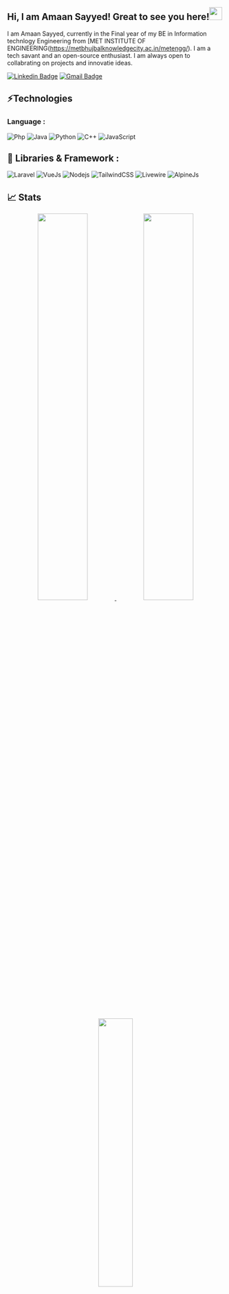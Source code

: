 <!--
*AmaanSayyed/AmaanSayyed* is a ✨ special ✨ repository because its `README.md` (this file) appears on your GitHub profile.

Here are some ideas to get you started:

- 🔭 I’m currently working on MERN Stack
- 🌱 I’m currently learning Hibernate,Springboot
- 👯 I’m looking to collaborate on devops
- 🤔 I’m looking for help with Php
- 💬 Ask me about Web developement
- 📫 How to reach me: ...
- 😄 Pronouns: ...
- ⚡ Fun fact: ...
-->
## Hi, I am Amaan Sayyed! Great to see you here!<img src="https://raw.githubusercontent.com/aemmadi/aemmadi/master/wave.gif" width="30px">
I am Amaan Sayyed, currently in the Final year of my BE in Information technlogy Engineering from [MET INSTITUTE OF ENGINEERING(https://metbhujbalknowledgecity.ac.in/metengg/). I am a tech savant
and an open-source enthusiast. I am always open to collabrating on projects and innovatie ideas.

[![Linkedin Badge](https://img.shields.io/badge/-AmaanSayyed-blue?style=flat-square&logo=Linkedin&logoColor=white)](https://www.linkedin.com/in/AmaanSayyed/)
[![Gmail Badge](https://img.shields.io/badge/-sayamaan55@gmail.com-c14438?style=flat-square&logo=Gmail&logoColor=white)](mailto:sayamaan55@gmail.com)

## ⚡Technologies

### Language :
![Php](https://img.shields.io/badge/-php-green?style=flat-square&logo=php)
![Java](https://img.shields.io/badge/-Java-E34A86?style=flat-square&logo=Java)
![Python](https://img.shields.io/badge/-Python-black?style=flat-square&logo=Python)
![C++](https://img.shields.io/badge/-C++-00599C?style=flat-square&logo=c)
![JavaScript](https://img.shields.io/badge/-JavaScript-black?style=flat-square&logo=javascript)

## 🔭 Libraries & Framework :

![Laravel](https://img.shields.io/badge/Laravel-white?style=flat-square&logo=laravel)
![VueJs](https://img.shields.io/badge/-Vue_JS-563D7C?style=flat-square&logo=Vue.js)
![Nodejs](https://img.shields.io/badge/-Nodejs-black?style=flat-square&logo=Node.js)
![TailwindCSS](https://img.shields.io/badge/-TailWind-black?style=flat-square&logo=Tailwindcss)
![Livewire](https://img.shields.io/badge/-Livewire-purple?style=flat-square&logo=Livewire)
![AlpineJs](https://img.shields.io/badge/-AlpineJs-green?style=flat-square&logo=AlpineJs)

## 📈 Stats
<p align="center">
 <a href="https://github.com/AmaanSayyed">
  <img width="48%" src="https://github-readme-stats-eight-theta.vercel.app/api?username=AmaanSayyed&show_icons=true&theme=tokyonight&include_all_commits=true&count_private=true" />
  <img width="48%" src="https://github-readme-streak-stats.herokuapp.com/?user=AmaanSayyed&theme=tokyonight" />
  <img width="40%" src="https://github-readme-stats-eight-theta.vercel.app/api/top-langs/?username=AmaanSayyed&layout=compact&langs_count=8&theme=algolia"/>
</a>
</p>

---


[![@amaan's Holopin board](https://holopin.io/api/user/board?user=amaans)](https://holopin.io/@amaans)
